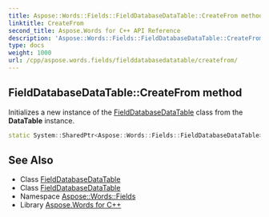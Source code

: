 ```yaml
---
title: Aspose::Words::Fields::FieldDatabaseDataTable::CreateFrom method
linktitle: CreateFrom
second_title: Aspose.Words for C++ API Reference
description: 'Aspose::Words::Fields::FieldDatabaseDataTable::CreateFrom method. Initializes a new instance of the FieldDatabaseDataTable class from the DataTable instance in C++.'
type: docs
weight: 1000
url: /cpp/aspose.words.fields/fielddatabasedatatable/createfrom/
---
```

## FieldDatabaseDataTable::CreateFrom method


Initializes a new instance of the [FieldDatabaseDataTable](../) class from the **DataTable** instance.

```cpp
static System::SharedPtr<Aspose::Words::Fields::FieldDatabaseDataTable> Aspose::Words::Fields::FieldDatabaseDataTable::CreateFrom(const System::SharedPtr<System::Data::DataTable> &dataTable)
```

## See Also

* Class [FieldDatabaseDataTable](../)
* Class [FieldDatabaseDataTable](../)
* Namespace [Aspose::Words::Fields](../../)
* Library [Aspose.Words for C++](../../../)
